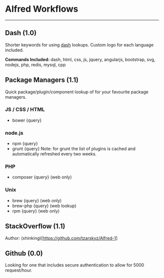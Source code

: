 # Alfred Workflows

***

## Dash (1.0)
Shorter keywords for using [dash](http://kapeli.com/) lookups. Custom logo for each language included.

**Commands Included:** dash, html, css, js, jquery, angularjs, bootstrap, svg, nodejs, php, redis, mysql, cpp

## Package Managers (1.1)
Quick package/plugin/component lookup of for your favourite package managers. 

### JS / CSS / HTML
- bower {query}

### node.js
- npm {query}
- grunt {query}
Note: for grunt the list of plugins is cached and automatically refreshed every two weeks.

### PHP
- composer {query} (web only)

### Unix
- brew {query} (web only)
- brew-php {query} (web lookup)
- rpm {query} (web only)

## StackOverflow (1.1)
Author: (xhinking)[https://github.com/tzarskyz/Alfred-1]

## Github (0.0)
Looking for one that includes secure authentication to allow for 5000 request/hour.